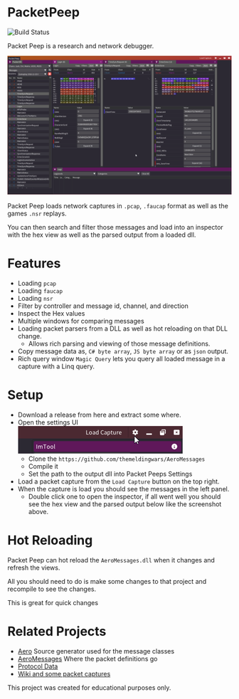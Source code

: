# PacketPeep 

![Build Status](https://github.com/themeldingwars/PacketPeep/actions/workflows/dotnet.yml/badge.svg)

Packet Peep is a research and network debugger.

![Main UI](Docs/UIScreenshot.png)

Packet Peep loads network captures in ``.pcap``, ``.faucap`` format as well as the games ``.nsr`` replays.

You can then search and filter those messages and load into an inspector with the hex view as well as the parsed output from a loaded dll.

# Features
* Loading ``pcap``
* Loading ``faucap``
* Loading ``nsr``
* Filter by controller and message id, channel, and direction
* Inspect the Hex values
* Multiple windows for comparing messages
* Loading packet parsers from a DLL as well as hot reloading on that DLL change.
  * Allows rich parsing and viewing of those message definitions.
* Copy message data as, ``C# byte array``, ``JS byte array`` or as ``json`` output.
* Rich query window ``Magic Query`` lets you query all loaded message in a capture with a Linq query.

# Setup
* Download a release from here and extract some where.
* Open the settings UI ![Settings UI Open](Docs/UISettingsOpen.png)
  * Clone the ``https://github.com/themeldingwars/AeroMessages``
  * Compile it
  * Set the path to the output dll into Packet Peeps Settings
* Load a packet capture from the ``Load Capture`` button on the top right.
* When the capture is load you should see the messages in the left panel.
  * Double click one to open the inspector, if all went well you should see the hex view and the parsed output below like the screenshot above.

# Hot Reloading
Packet Peep can hot reload the ``AeroMessages.dll`` when it changes and refresh the views.

All you should need to do is make some changes to that project and recompile to see the changes.

This is great for quick changes

# Related Projects
* [Aero](https://github.com/themeldingwars/Aero) Source generator used for the message classes
* [AeroMessages](https://github.com/themeldingwars/AeroMessages) Where the packet definitions go
* [Protocol Data](https://github.com/themeldingwars/Sift)
* [Wiki and some packet captures](https://github.com/themeldingwars/Documentation)

This project was created for educational purposes only.
